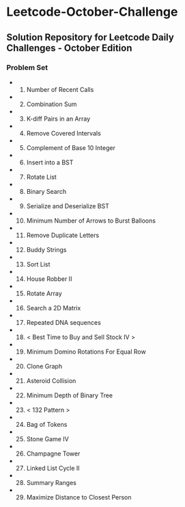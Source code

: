 # Leetcode-October-Challenge

## Solution Repository for Leetcode Daily Challenges - October Edition

### Problem Set

* 01) Number of Recent Calls
* 02) Combination Sum
* 03) K-diff Pairs in an Array
* 04) Remove Covered Intervals
* 05) Complement of Base 10 Integer
* 06) Insert into a BST
* 07) Rotate List
* 08) Binary Search
* 09) Serialize and Deserialize BST
* 10) Minimum Number of Arrows to Burst Balloons
* 11) Remove Duplicate Letters
* 12) Buddy Strings
* 13) Sort List
* 14) House Robber II
* 15) Rotate Array
* 16) Search a 2D Matrix
* 17) Repeated DNA sequences
* 18) < Best Time to Buy and Sell Stock IV >
* 19) Minimum Domino Rotations For Equal Row
* 20) Clone Graph
* 21) Asteroid Collision
* 22) Minimum Depth of Binary Tree
* 23) < 132 Pattern >
* 24) Bag of Tokens
* 25) Stone Game IV
* 26) Champagne Tower
* 27) Linked List Cycle II
* 28) Summary Ranges
* 29) Maximize Distance to Closest Person
